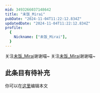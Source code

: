 ```yaml
---
mid: 3493266037148642
title: "未饭_Mirai"
pubDate: "2024-11-04T11:22:12.834Z"
updatedDate: "2024-11-04T11:22:12.834Z"
profile:
  {
    Nickname: ["未饭_Mirai"],
  }
---
```


关注[未饭_Mirai](https://space.bilibili.com/3493266037148642)谢谢喵~ 关注[未饭_Mirai](https://space.bilibili.com/3493266037148642)谢谢喵~

## 此条目有待补充
你可以在[这里](https://github.com/Yuhanawa/VTuber.ICU-Content/edit/master/v/未饭_Mirai/index.md)编辑本文

